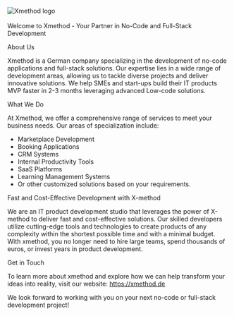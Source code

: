 ![Xmethod logo](https://uploads-ssl.webflow.com/62f6c539db7f3630ae6919df/64274c226a8fd997e22cda21_xmethod-logo.png) </br></br>
Welcome to Xmethod - Your Partner in No-Code and Full-Stack Development

About Us

Xmethod is a German company specializing in the development of no-code applications and full-stack solutions. Our expertise lies in a wide range of development areas, allowing us to tackle diverse projects and deliver innovative solutions. We help SMEs and start-ups build their IT products MVP faster in 2-3 months leveraging advanced Low-code solutions.

What We Do

At Xmethod, we offer a comprehensive range of services to meet your business needs. Our areas of specialization include:

- Marketplace Development
- Booking Applications
- CRM Systems
- Internal Productivity Tools
- SaaS Platforms
- Learning Management Systems
- Or other customized solutions based on your requirements.

Fast and Cost-Effective Development with X-method

We are an IT product development studio that leverages the power of X-method to deliver fast and cost-effective solutions. Our skilled developers utilize cutting-edge tools and technologies to create products of any complexity within the shortest possible time and with a minimal budget. With xmethod, you no longer need to hire large teams, spend thousands of euros, or invest years in product development.

Get in Touch

To learn more about xmethod and explore how we can help transform your ideas into reality, visit our website: https://xmethod.de

We look forward to working with you on your next no-code or full-stack development project!
